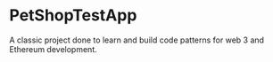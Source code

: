 # PetShopTestApp
A classic project done to learn and build code patterns for web 3 and Ethereum development. 
